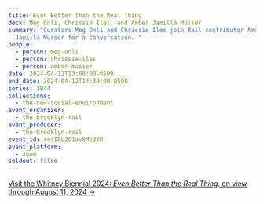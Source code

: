 ```yaml
---
title: Even Better Than the Real Thing
deck: Meg Onli, Chrissie Iles, and Amber Jamilla Musser
summary: "Curators Meg Onli and Chrissie Iles join Rail contributor Amber
  Jamilla Musser for a conversation. "
people:
  - person: meg-onli
  - person: chrissie-iles
  - person: amber-musser
date: 2024-04-12T13:00:00-0500
end_date: 2024-04-12T14:30:00-0500
series: 1044
collections:
  - the-new-social-environment
event_organizer:
  - the-brooklyn-rail
event_producer:
  - the-brooklyn-rail
event_id: recIEU201av8Mc3YR
event_platform:
  - zoom
soldout: false
---
```

[V﻿isit the Whitney Biennial 2024: *Even Better Than the Real Thing,* on view through August 11, 2024 →](https://whitney.org/exhibitions/2024-biennial)